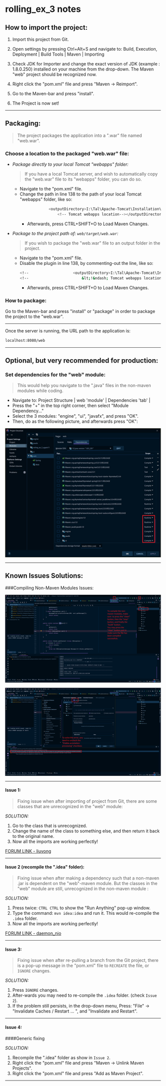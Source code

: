 # rolling_ex_3 notes

## How to import the project:

1. Import this project from Git.

2. Open settings by pressing Ctrl+Alt+S and navigate to:
     Build, Execution, Deployment | Build Tools | Maven | Importing

3. Check JDK for Importer and change the exact version of JDK (example : 1.8.0.250)
    installed on your machine from the drop-down.
    The Maven "web" project should be recognized now.
    
4. Right click the "pom.xml" file and press "Maven -> Reimport".

5. Go to the Maven-bar and press "install".

6. The Project is now set!
   
______________
## Packaging:
> The project packages the application into a ".war" file named "web.war".

### Choose a location to the packaged "web.war" file:

 - _Package directly to your local Tomcat "webapps" folder:_
   > If you have a local Tomcat server, and wish to automatically copy the "web.war" file to its "webapps" folder, you can do so.
     - Navigate to the "pom.xml" file.
     - Change the path in line 138 to the path of your local Tomcat "webapps" folder, like so:
       ```sh
                    <outputDirectory>I:\Tal\Apache-Tomcat\Installation\webapps
                        <!-- Tomcat webapps location--></outputDirectory>
       ```
       - Afterwards, press CTRL+SHIFT+O to Load Maven Changes.
    
 - _Package to the project path of: `web/target/web.war`:_
   > If you wish to package the "web.war" file to an output folder in the project.
      - Navigate to the "pom.xml" file.
      - Disable the plugin in line 138, by commenting-out the line, like so:
        ```sh
        <!--                    <outputDirectory>I:\Tal\Apache-Tomcat\Installation\webapps-->
        <!--                        &lt;!&ndash; Tomcat webapps location&ndash;&gt;</outputDirectory>-->
        ```
        - Afterwards, press CTRL+SHIFT+O to Load Maven Changes.
   
### How to package:

Go to the Maven-bar and press "install" or "package" in order to package the project to the "web.war".
    
______________

Once the server is running, the URL path to the application is:

```sh
localhost:8080/web
```
______________
## Optional, but very recommended for production:
### Set dependencies for the "web" module:
> This would help you navigate to the ".java" files in the non-maven modules while coding.

- Navigate to: Project Structure | web 'module' | Dependencies 'tab' |
- Press the "+" in the top right corner, then select "Module Dependency..."
- Select the 3 modules: "engine", "ui", "javafx", and press "OK".
- Then, do as the following picture, and afterwards press "OK":

![web dependencies](dependencies.jpg?raw=true "web dependencies")
______________
## Known Issues Solutions:
###Compiling Non-Maven Modules Issues:

![compile non-maven](compile-non-maven.png?raw=true "compile non-maven")

![annotation processing solution](annotation-processing-solution.png?raw=true "annotation processing solution")
______________
  
#### Issue 1:
> Fixing issue when after importing of project from Git, there are some
  classes that are unrecognized in the "web" module:

_SOLUTION:_

1. Go to the class that is unrecognized.
2. Change the name of the class to something else, and then return it back to
    the original name.
3. Now all the imports are working perfectly!

  [FORUM LINK - liuyong](https://stackoverflow.com/questions/34778279/intellij-cant-find-classes-in-same-package-when-compiling) 

______________
#### Issue 2 (recompile the ".idea" folder):
> Fixing issue when after making a dependency such that a non-maven .jar is
  dependent on the "web"-maven module.
  But the classes in the "web" module are still, unrecognized in the non-maven
  module :

_SOLUTION:_

1. Press twice: `CTRL CTRL` to show the "Run Anything" pop-up window.
2. Type the command: `mvn idea:idea` and run it. This would re-compile the
   `.idea` folder.
3. Now all the imports are working perfectly!

  [FORUM LINK - daemon_nio](https://stackoverflow.com/questions/20137020/package-doesnt-exist-error-in-intellij/61716663#61716663) 

______________
#### Issue 3:
> Fixing issue when after re-pulling a branch from the Git project, there is a
  pop-up message in the "pom.xml" file to `RECREATE` the file, or
  `IGNORE` changes.

_SOLUTION:_

1. Press `IGNORE` changes.
2. After-wards you may need to re-compile the `.idea` folder. (check `Issue 2`).
3. If the problem still persists, in the drop-down menu,
   Press: "File" -> "Invalidate Caches / Restart ... ", and "Invalidate and
   Restart".
 
______________
#### Issue 4:
####Generic fixing

_SOLUTION:_

1. Recompile the ".idea" folder as show in `Issue 2`.
2. Right click the "pom.xml" file and press "Maven -> Unlink
   Maven Projects".   
3. Right click the "pom.xml" file and press "Add as Maven Project".
 
______________